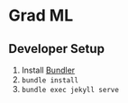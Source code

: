 # Grad ML

## Developer Setup

1. Install [Bundler](https://bundler.io/)
2. `bundle install`
3. `bundle exec jekyll serve`
